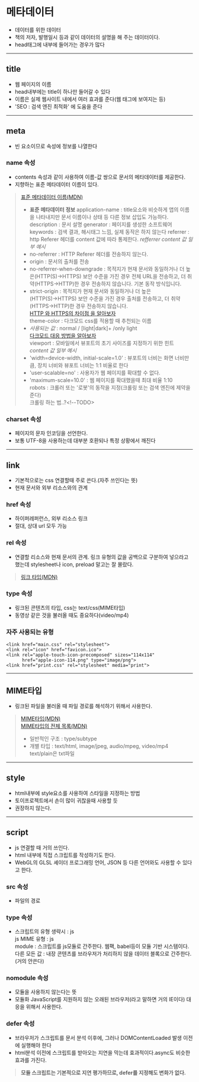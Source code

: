 # 메타데이터

- 데이터를 위한 데이터
- 책의 저자, 발행일시 등과 같이 데이터의 설명을 해 주는 데이터이다.
- head태그에 내부에 들어가는 경우가 많다

---
## title
- 웹 페이지의 이름
- head내부에는 title이 하나만 들어갈 수 있다
- 이름은 실제 웹사이트 내에서 여러 효과를 준다(웹 태그에 보여지는 등)
- 'SEO : 검색 엔진 최적화' 에 도움을 준다

---
## meta
- 빈 요소이므로 속성에 정보를 나열한다

### name 속성
- contents 속성과 같이 사용하여 이름-값 쌍으로 문서의 메타데이터를 제공한다.
- 지향하는 표준 메타데이터 이름이 있다.
> [표준 메타데이터 이름(MDN)](https://developer.mozilla.org/ko/docs/Web/HTML/Element/meta/name)
> - **표준 메타데이터 정보**
> application-name : title요소와 비슷하게 앱의 이름을 나타내지만 문서 이름이나 상태 등 다른 정보 삽입도 가능하다.
> description : 문서 설명
> generator : 페이지를 생성한 소프트웨어
> keywords : 검색 결과, 해시태그 느낌, 실제 동작은 하지 않는다
> referrer : http Referer 헤더를 content 값에 따라 통제한다.
> *refferrer content 값 일부 예시*  
> - no-referrer : HTTP Referer 헤더를 전송하지 않는다.  
> - origin : 문서의 출처를 전송  
> - no-referrer-when-downgrade : 목적지가 현재 문서와 동일하거나 더 높은(HTTP(S)→HTTPS) 보안 수준을 가진 경우 전체 URL을 전송하고, 더 취약(HTTPS→HTTP)한 경우 전송하지 않습니다. 기본 동작 방식입니다.  
> - strict-origin : 목적지가 현재 문서와 동일하거나 더 높은(HTTP(S)→HTTPS) 보안 수준을 가진 경우 출처를 전송하고, 더 취약(HTTPS→HTTP)한 경우 전송하지 않습니다.  
> [HTTP 와 HTTPS의 차이점 을 알아보자](../HTTP%20와%20HTTPS의%20차이점/README.MD)  
> theme-color : 다크모드 css를 적용할 때 추천되는 이름  
> - *사용되는 값* : normal / [light|dark]+ /only light  
> [다크모드 대응 방법을 알아보자](../../JS/다크모드/README.MD)  
> viewport : 모바일에서 뷰포트의 초기 사이즈를 지정하기 위한 힌트  
> *content 값 일부 예시*  
> - 'width=device-width, initial-scale=1.0' : 뷰포트의 너비는 화면 너비만큼, 장치 너비와 뷰포트 너비는 1:1 비율로 한다  
> - 'user-scalable=no' : 사용자가 웹 페이지를 확대할 수 없다.   
> - 'maximum-scale=10.0' : 웹 페이지를 확대했을때 최대 비율 1:10  
> robots : 크롤러 또는 '로봇'의 동작을 지정(크롤링 또는 검색 엔진에 제약을 준다)  
> 크롤링 하는 법..?<!--TODO>  

### charset 속성
- 페이지의 문자 인코딩을 선언한다.
- 보통 UTF-8을 사용하는데 대부분 호환되나 특정 상황에서 깨진다

---
## link 
- 기본적으로는 css 연결할때 주로 쓴다.(자주 쓰인다는 뜻)
- 현재 문서와 외부 리소스와의 관계
### href 속성
- 하이퍼레퍼런스, 외부 리소스 링크
- 절대, 상대 url 모두 가능
### rel 속성
- 연결할 리소스와 현재 문서의 관계. 링크 유형의 값을 공백으로 구분하여 넣으라고 했는데 stylesheet나 icon, preload 말고는 잘 몰랐다.
> [링크 타입(MDN)](https://developer.mozilla.org/ko/docs/Web/HTML/Link_types)
### type 속성
- 링크된 콘텐츠의 타입, css는 text/css(MIME타입)
- 동영상 같은 것을 불러올 때도 중요하다(video/mp4)
### 자주 사용되는 유형
```
<link href="main.css" rel="stylesheet">
<link rel="icon" href="favicon.ico">
<link rel="apple-touch-icon-precomposed" sizes="114x114"
      href="apple-icon-114.png" type="image/png">
<link href="print.css" rel="stylesheet" media="print">
```

---
## MIME타입
- 링크된 파일을 불러올 때 파일 경로를 해석하기 위해서 사용한다.
> [MIME타입(MDN)](https://developer.mozilla.org/ko/docs/Web/HTTP/Basics_of_HTTP/MIME_types)  
> [MIME타입의 전체 목록(MDN)](https://developer.mozilla.org/ko/docs/Web/HTTP/Basics_of_HTTP/MIME_types/Common_types)  
> - 일반적인 구조 : type/subtype  
> - 개별 타입 : text/html, image/jpeg, audio/mpeg, video/mp4  
> text/plain은 txt파일    

---
## style
- html내부에 style요소를 사용하여 스타일을 지정하는 방법
- 토이프로젝트에서 손이 많이 귀찮을때 사용할 듯
- 권장하지 않는다.

---
## script
- js 연결할 때 거의 쓰인다.
- html 내부에 직접 스크립트를 작성하기도 한다.
-  WebGL의 GLSL 셰이더 프로그래밍 언어, JSON 등 다른 언어와도 사용할 수 있다고 한다.
### src 속성
- 파일의 경로
### type 속성
- 스크립트의 유형
생략시 :  js  
js MIME 유형 : js  
module : 스크립트를 js모듈로 간주한다. 웹팩, babel등이 모듈 기반 시스템이다.  
다른 모든 값 : 내장 콘텐츠를 브라우저가 처리하지 않을 데이터 블록으로 간주한다. (거의 안쓴다)  
### nomodule 속성
- 모듈을 사용하지 않는다는 뜻
- 모듈화 JavaScript를 지원하지 않는 오래된 브라우저(라고 말하면 거의 IE이다) 대응을 위해서 사용한다.
### defer 속성
- 브라우저가 스크립트를 문서 분석 이후에, 그러나 DOMContentLoaded 발생 이전에 실행해야 한다
- html분석 이전에 스크립트를 받아오는 지연을 막는데 효과적이다.async도 비슷한 효과를 가진다.
> **모듈 스크립트는 기본적으로 지연 평가하므로, defer를 지정해도 변화가 없다.**  

